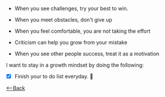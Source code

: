 * When you see challenges, try your best to win.

* When you meet obstacles, don't give up

* When you feel comfortable, you are not taking the effort

* Criticism can help you grow from your mistake

* When you see other people success, treat it as a motivation

I want to stay in a growth mindset by doing the following:

- [x] Finish your to do list everyday. :love_you_gesture:

[<--Back](README.md)
